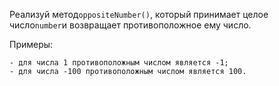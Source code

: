 Реализуй метод`oppositeNumber()`, который принимает целое число`number`и возвращает противоположное
ему число.

Примеры:

```
- для числа 1 противоположным числом является -1;
- для числа -100 противоположным числом является 100.
```
